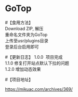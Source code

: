 # GoTop

#【食用方法】
<br>
Download ZIP, 解压
<br>
重命名文件夹为GoTop
<br>
上传至usr/plugins目录
<br>
登录后台启用即可

#【更新日志】
1.0.0  项目完成
<br>
1.1.0  修复打开站点默认下拉的问题
<br>
1.2.0 增加动态效果

#【项目地址】

https://mikuac.com/archives/369/
